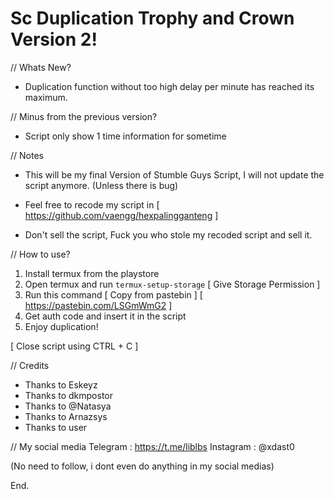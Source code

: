 # Sc Duplication Trophy and Crown Version 2!

// Whats New?
- Duplication function without too high delay per minute has reached its maximum.

// Minus from the previous version?
- Script only show 1 time information for sometime

// Notes
- This will be my final Version of Stumble Guys Script, I will not update the script anymore.
(Unless there is bug)

- Feel free to recode my script in
 [ https://github.com/vaengg/hexpalingganteng ]

- Don't sell the script, Fuck you who stole my recoded script and sell it.

// How to use?

1. Install termux from the playstore
2. Open termux and run `termux-setup-storage` [ Give Storage Permission ]
3. Run this command [ Copy from pastebin ]
  [ https://pastebin.com/LSGmWmG2 ]
4. Get auth code and insert it in the script
5. Enjoy duplication!

[ Close script using CTRL + C ]

// Credits
- Thanks to Eskeyz
- Thanks to dkmpostor
- Thanks to @Natasya
- Thanks to Arnazsys
- Thanks to user

// My social media
Telegram : https://t.me/liblbs
Instagram : @xdast0

(No need to follow, i dont even do anything in my social medias)

End.
